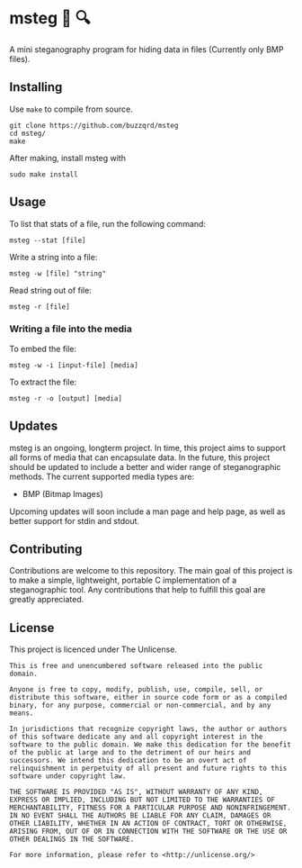 # msteg :floppy_disk: :mag:
A mini steganography program for hiding data in files (Currently only BMP files).

## Installing

Use `make` to compile from source.
```
git clone https://github.com/buzzqrd/msteg
cd msteg/
make
```
After making, install msteg with
```
sudo make install
```

## Usage
To list that stats of a file, run the following command:
```
msteg --stat [file]
```
Write a string into a file:
```
msteg -w [file] "string"
```
Read string out of file:
```
msteg -r [file]
```

### Writing a file into the media
To embed the file:
```
msteg -w -i [input-file] [media]
```
To extract the file:
```
msteg -r -o [output] [media]
```


## Updates
msteg is an ongoing, longterm project. In time, this project aims to support all forms of media that can encapsulate data. In the future, this project should be updated to include a better and wider range of steganographic methods. 
The current supported media types are:
- BMP (Bitmap Images)

Upcoming updates will soon include a man page and help page, as well as better support for stdin and stdout.

## Contributing
Contributions are welcome to this repository. The main goal of this project is to make a simple, lightweight, portable C implementation of a steganographic tool. Any contributions that help to fulfill this goal are greatly appreciated.

## License
This project is licenced under The Unlicense.
```
This is free and unencumbered software released into the public domain.

Anyone is free to copy, modify, publish, use, compile, sell, or
distribute this software, either in source code form or as a compiled
binary, for any purpose, commercial or non-commercial, and by any
means.

In jurisdictions that recognize copyright laws, the author or authors
of this software dedicate any and all copyright interest in the
software to the public domain. We make this dedication for the benefit
of the public at large and to the detriment of our heirs and
successors. We intend this dedication to be an overt act of
relinquishment in perpetuity of all present and future rights to this
software under copyright law.

THE SOFTWARE IS PROVIDED "AS IS", WITHOUT WARRANTY OF ANY KIND,
EXPRESS OR IMPLIED, INCLUDING BUT NOT LIMITED TO THE WARRANTIES OF
MERCHANTABILITY, FITNESS FOR A PARTICULAR PURPOSE AND NONINFRINGEMENT.
IN NO EVENT SHALL THE AUTHORS BE LIABLE FOR ANY CLAIM, DAMAGES OR
OTHER LIABILITY, WHETHER IN AN ACTION OF CONTRACT, TORT OR OTHERWISE,
ARISING FROM, OUT OF OR IN CONNECTION WITH THE SOFTWARE OR THE USE OR
OTHER DEALINGS IN THE SOFTWARE.

For more information, please refer to <http://unlicense.org/>
```


